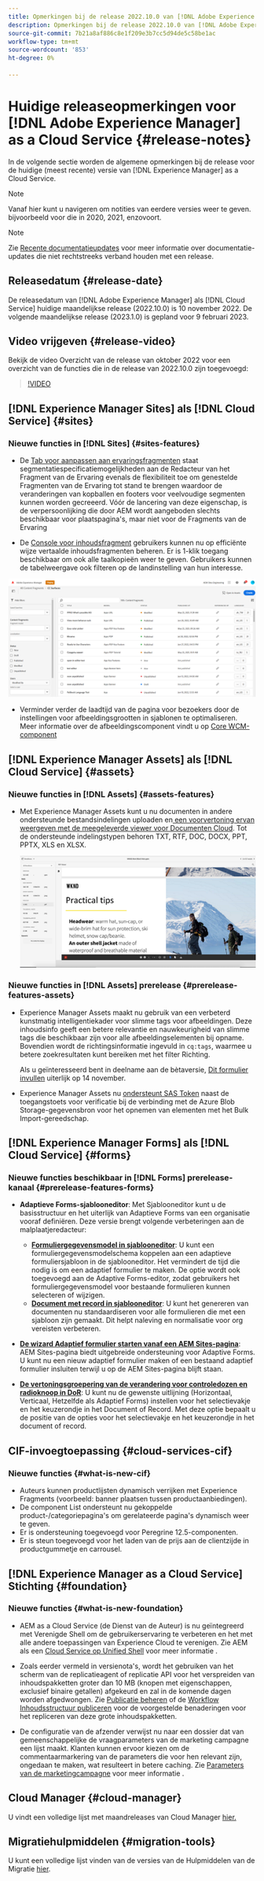 ```yaml
---
title: Opmerkingen bij de release 2022.10.0 van [!DNL Adobe Experience Manager] as a Cloud Service.
description: Opmerkingen bij de release 2022.10.0 van [!DNL Adobe Experience Manager] as a Cloud Service.
source-git-commit: 7b21a8af886c8e1f209e3b7cc5d94de5c58be1ac
workflow-type: tm+mt
source-wordcount: '853'
ht-degree: 0%

---
```



# Huidige releaseopmerkingen voor [!DNL Adobe Experience Manager] as a Cloud Service {#release-notes}

In de volgende sectie worden de algemene opmerkingen bij de release voor de huidige (meest recente) versie van [!DNL Experience Manager] as a Cloud Service.

>[!NOTE]
>
>Vanaf hier kunt u navigeren om notities van eerdere versies weer te geven. bijvoorbeeld voor die in 2020, 2021, enzovoort.

>[!NOTE]
>
>Zie [Recente documentatieupdates](https://experienceleague.adobe.com/docs/experience-manager-release-information/aem-release-updates/doc-updates/documentation-updates.html) voor meer informatie over documentatie-updates die niet rechtstreeks verband houden met een release.

## Releasedatum {#release-date}

De releasedatum van [!DNL Adobe Experience Manager] als [!DNL Cloud Service] huidige maandelijkse release (2022.10.0) is 10 november 2022. De volgende maandelijkse release (2023.1.0) is gepland voor 9 februari 2023.

## Video vrijgeven {#release-video}

Bekijk de video Overzicht van de release van oktober 2022 voor een overzicht van de functies die in de release van 2022.10.0 zijn toegevoegd:

>[!VIDEO](https://video.tv.adobe.com/v/3409801/?quality=12)

## [!DNL Experience Manager Sites] als [!DNL Cloud Service] {#sites}


### Nieuwe functies in [!DNL Sites] {#sites-features}

* De [Tab voor aanpassen aan ervaringsfragmenten](/help/sites-cloud/authoring/fundamentals/experience-fragments.md#personalization-experience-fragment) staat segmentatiespecificatiemogelijkheden aan de Redacteur van het Fragment van de Ervaring evenals de flexibiliteit toe om genestelde Fragmenten van de Ervaring tot stand te brengen waardoor de veranderingen van kopballen en footers voor veelvoudige segmenten kunnen worden gecreeerd. Vóór de lancering van deze eigenschap, is de verpersoonlijking die door AEM wordt aangeboden slechts beschikbaar voor plaatspagina&#39;s, maar niet voor de Fragments van de Ervaring

* De [Console voor inhoudsfragment](/help/sites-cloud/administering/content-fragments/content-fragments-console.md) gebruikers kunnen nu op efficiënte wijze vertaalde inhoudsfragmenten beheren. Er is 1-klik toegang beschikbaar om ook alle taalkopieën weer te geven. Gebruikers kunnen de tabelweergave ook filteren op de landinstelling van hun interesse.

![Talen voor inhoudsfragmenten](/help/release-notes/assets/cfconsole-languages.png)

* Verminder verder de laadtijd van de pagina voor bezoekers door de instellingen voor afbeeldingsgrootten in sjablonen te optimaliseren. Meer informatie over de afbeeldingscomponent vindt u op [Core WCM-component](https://github.com/adobe/aem-core-wcm-components)

## [!DNL Experience Manager Assets] als [!DNL Cloud Service] {#assets}

### Nieuwe functies in [!DNL Assets] {#assets-features}

* Met Experience Manager Assets kunt u nu documenten in andere ondersteunde bestandsindelingen uploaden en[ een voorvertoning ervan weergeven met de meegeleverde viewer voor Documenten Cloud](/help/assets/manage-pdf-documents.md). Tot de ondersteunde indelingstypen behoren TXT, RTF, DOC, DOCX, PPT, PPTX, XLS en XLSX.

   ![PDF-uitvoering voor andere indelingen](/help/release-notes/assets/multi-page-other-formats.png)


### Nieuwe functies in [!DNL Assets] prerelease {#prerelease-features-assets}

* Experience Manager Assets maakt nu gebruik van een verbeterd kunstmatig intelligentiekader voor slimme tags voor afbeeldingen. Deze inhoudsinfo geeft een betere relevantie en nauwkeurigheid van slimme tags die beschikbaar zijn voor alle afbeeldingselementen bij opname. Bovendien wordt de richtingsinformatie ingevuld in `cq:tags`, waarmee u betere zoekresultaten kunt bereiken met het filter Richting.

   Als u geïnteresseerd bent in deelname aan de bètaversie, [Dit formulier invullen](https://forms.office.com/pages/responsepage.aspx?id=Wht7-jR7h0OUrtLBeN7O4epXZrTVKKdJkUiHeolccf9UNEwyNEpHVEFaODdBNFZQSlFDREZQOVRRTy4u) uiterlijk op 14 november.

* Experience Manager Assets nu [ondersteunt SAS Token](/help/assets/add-assets.md#asset-bulk-ingestor) naast de toegangstoets voor verificatie bij de verbinding met de Azure Blob Storage-gegevensbron voor het opnemen van elementen met het Bulk Import-gereedschap.

## [!DNL Experience Manager Forms] als [!DNL Cloud Service] {#forms}

### Nieuwe functies beschikbaar in [!DNL Forms] prerelease-kanaal {#prerelease-features-forms}

* **Adaptieve Forms-sjablooneditor**: Met Sjablooneditor kunt u de basisstructuur en het uiterlijk van Adaptieve Forms van een organisatie vooraf definiëren. Deze versie brengt volgende verbeteringen aan de malplaatjeredacteur:
   * **[Formuliergegevensmodel in sjablooneditor](/help/forms/creating-adaptive-form.md#edit-form-model-properties-of-an-adaptive-form-edit-form-model)**: U kunt een formuliergegevensmodelschema koppelen aan een adaptieve formuliersjabloon in de sjablooneditor. Het vermindert de tijd die nodig is om een adaptief formulier te maken. De optie wordt ook toegevoegd aan de Adaptive Forms-editor, zodat gebruikers het formuliergegevensmodel voor bestaande formulieren kunnen selecteren of wijzigen.
   * **[Document met record in sjablooneditor](/help/forms/generate-document-of-record-for-non-xfa-based-adaptive-forms.md#document-of-record-support-in-adaptive-form-editor-dor-support-in-adaptiveform)**: U kunt het genereren van documenten nu standaardiseren voor alle formulieren die met een sjabloon zijn gemaakt. Dit helpt naleving en normalisatie voor org vereisten verbeteren.

* **[De wizard Adaptief formulier starten vanaf een AEM Sites-pagina](/help/forms/embed-adaptive-form-aem-sites.md)**: AEM Sites-pagina biedt uitgebreide ondersteuning voor Adaptive Forms. U kunt nu een nieuw adaptief formulier maken of een bestaand adaptief formulier insluiten terwijl u op de AEM Sites-pagina blijft staan.
* **[De vertoningsgroepering van de verandering voor controledozen en radioknoop in DoR](/help/forms/generate-document-of-record-for-non-xfa-based-adaptive-forms.md#customize-the-branding-information-in-document-of-record-customize-the-branding-information-in-document-of-record)**: U kunt nu de gewenste uitlijning (Horizontaal, Verticaal, Hetzelfde als Adaptief Forms) instellen voor het selectievakje en het keuzerondje in het Document of Record. Met deze optie bepaalt u de positie van de opties voor het selectievakje en het keuzerondje in het document of record.

## CIF-invoegtoepassing {#cloud-services-cif}

### Nieuwe functies {#what-is-new-cif}

* Auteurs kunnen productlijsten dynamisch verrijken met Experience Fragments (voorbeeld: banner plaatsen tussen productaanbiedingen).
* De component List ondersteunt nu gekoppelde product-/categoriepagina&#39;s om gerelateerde pagina&#39;s dynamisch weer te geven.
* Er is ondersteuning toegevoegd voor Peregrine 12.5-componenten.
* Er is steun toegevoegd voor het laden van de prijs aan de clientzijde in productgummetje en carrousel.

## [!DNL Experience Manager as a Cloud Service] Stichting {#foundation}

### Nieuwe functies {#what-is-new-foundation}

* AEM as a Cloud Service (de Dienst van de Auteur) is nu geïntegreerd met Verenigde Shell om de gebruikerservaring te verbeteren en het met alle andere toepassingen van Experience Cloud te verenigen. Zie AEM als een [Cloud Service op Unified Shell](/help/overview/aem-cloud-service-on-unified-shell.md) voor meer informatie .

* Zoals eerder vermeld in versienota&#39;s, wordt het gebruiken van het scherm van de replicatieagent of replicatie API voor het verspreiden van inhoudspakketten groter dan 10 MB (knopen met eigenschappen, exclusief binaire getallen) afgekeurd en zal in de komende dagen worden afgedwongen. Zie [Publicatie beheren](/help/operations/replication.md#manage-publication) of de [Workflow Inhoudsstructuur publiceren](/help/operations/replication.md#publish-content-tree-workflow) voor de voorgestelde benaderingen voor het repliceren van deze grote inhoudspakketten.

* De configuratie van de afzender verwijst nu naar een dossier dat van gemeenschappelijke de vraagparameters van de marketing campagne een lijst maakt. Klanten kunnen ervoor kiezen om de commentaarmarkering van de parameters die voor hen relevant zijn, ongedaan te maken, wat resulteert in betere caching. Zie [Parameters van de marketingcampagne](/help/implementing/dispatcher/caching.md#marketing-parameters) voor meer informatie .

## Cloud Manager {#cloud-manager}

U vindt een volledige lijst met maandreleases van Cloud Manager [hier.](/help/implementing/cloud-manager/release-notes/current.md)

## Migratiehulpmiddelen {#migration-tools}

U kunt een volledige lijst vinden van de versies van de Hulpmiddelen van de Migratie [hier](/help/journey-migration/release-notes/release-notes-migration-tools-current.md).
